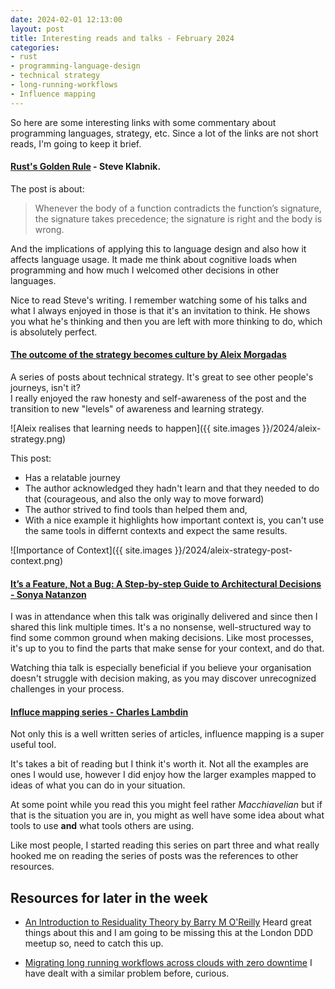 ```yaml
---
date: 2024-02-01 12:13:00
layout: post
title: Interesting reads and talks - February 2024 
categories:
- rust
- programming-language-design
- technical strategy
- long-running-workflows
- Influence mapping
---
```



So here are some interesting links with some commentary about programming languages, strategy, etc. Since a lot of the links are not short reads, I'm going to keep it brief.


#### [Rust's Golden Rule](https://steveklabnik.com/writing/rusts-golden-rule) - Steve Klabnik. 

The post is about:

> Whenever the body of a function contradicts the function’s signature, the signature takes precedence; the signature is right and the body is wrong.

And the implications of applying this to language design and also how it affects language usage. It made me think about cognitive loads when programming and how much I welcomed other decisions in other languages. 

Nice to read Steve's writing. I remember watching some of his talks and what I always enjoyed in those is that it's an invitation to think. He shows you what he's thinking and then you are left with more thinking to do, which is absolutely perfect. 




#### [The outcome of the strategy becomes culture  by Aleix Morgadas](https://learnings.aleixmorgadas.dev/p/the-outcome-of-the-strategy-becomes)

A series of posts about technical strategy. It's great to see other people's journeys, isn't it?  
I really enjoyed the raw honesty and self-awareness of the post and the transition to new "levels" of awareness and learning strategy. 

![Aleix realises that learning needs to happen]({{ site.images }}/2024/aleix-strategy.png)

This post:

* Has a relatable journey
* The author acknowledged they hadn't learn and that they needed to do that (courageous, and also the only way to move forward)
* The author strived to find tools than helped them and,
* With a nice example it highlights how important context is, you can't use the same tools in differnt contexts and expect the same results.

![Importance of Context]({{ site.images }}/2024/aleix-strategy-post-context.png)

#### [It’s a Feature, Not a Bug: A Step-by-step Guide to Architectural Decisions - Sonya Natanzon](https://www.youtube.com/watch?v=chrjl9ALtKQ) 

I was in attendance when this talk was originally delivered and since then I shared this link multiple times. 
It's a no nonsense, well-structured way to find some common ground when making decisions. Like most processes, it's up to you to find the parts that make sense for your context, and do that. 

Watching thia talk is especially beneficial if you believe your organisation doesn't struggle with decision making, as you may discover unrecognized challenges in your process.


#### [Influce mapping series - Charles Lambdin](https://charleslambdin.com/2021/12/14/influence-mapping-part-1/) 

Not only this is a well written series of articles, influence mapping is a super useful tool. 

It's takes a bit of reading but I think it's worth it. Not all the examples are ones I would use, however I did enjoy how the larger examples mapped to ideas of what you can do in your situation. 

At some point while you read this you might feel rather _Macchiavelian_ but if that is the situation you are in, you might as well have some idea about what tools to use **and** what tools others are using. 

Like most people, I started reading this series on part three and what really hooked me on reading the series of posts was  the references to other resources. 

## Resources for later in the week

* [An Introduction to Residuality Theory by Barry M O'Reilly](https://virtualddd.com/sessions/83) Heard great things about this and I am going to be missing this at the London DDD meetup so, need to catch this up.

* [Migrating long running workflows across clouds with zero downtime](https://www.inngest.com/blog/migrating-across-clouds-with-zero-downtime) I have dealt with a similar problem before, curious. 
